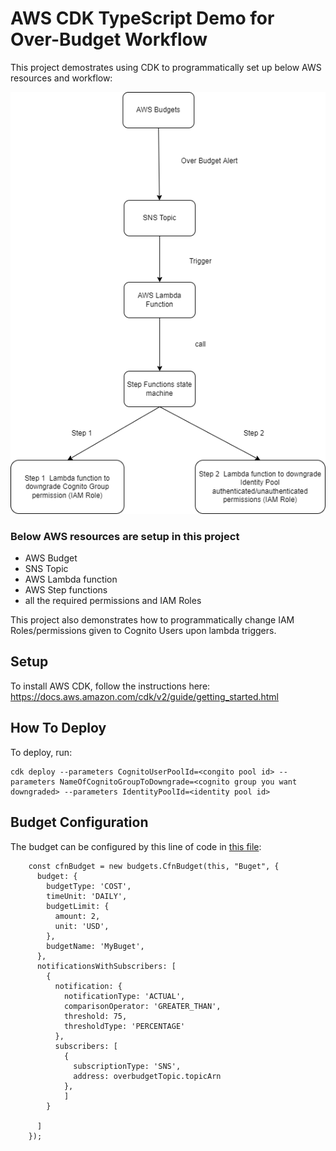 # AWS CDK TypeScript Demo for Over-Budget Workflow
This project demostrates using CDK to programmatically set up below AWS resources and workflow:

![Workflow](./readme/workflow.drawio.png)

### Below AWS resources are setup in this project

* AWS Budget
* SNS Topic
* AWS Lambda function
* AWS Step functions
* all the required permissions and IAM Roles

This project also demonstrates how to programmatically change IAM Roles/permissions given to Cognito Users upon lambda triggers.

## Setup 
To install AWS CDK, follow the instructions here: https://docs.aws.amazon.com/cdk/v2/guide/getting_started.html

## How To Deploy
To deploy, run:
```
cdk deploy --parameters CognitoUserPoolId=<congito pool id> --parameters NameOfCognitoGroupToDowngrade=<cognito group you want downgraded> --parameters IdentityPoolId=<identity pool id>
```

## Budget Configuration
The budget can be configured by this line of code in [this file](./lib/aws_cdk_budget_watcher_handler-stack.ts):

```
    const cfnBudget = new budgets.CfnBudget(this, "Buget", {
      budget: {
        budgetType: 'COST',
        timeUnit: 'DAILY',
        budgetLimit: {
          amount: 2,
          unit: 'USD',
        },
        budgetName: 'MyBuget',
      },
      notificationsWithSubscribers: [
        {
          notification: {
            notificationType: 'ACTUAL',
            comparisonOperator: 'GREATER_THAN',
            threshold: 75, 
            thresholdType: 'PERCENTAGE'
          },
          subscribers: [
            {
              subscriptionType: 'SNS',
              address: overbudgetTopic.topicArn
            },
            ]
        }

      ]
    });
```
